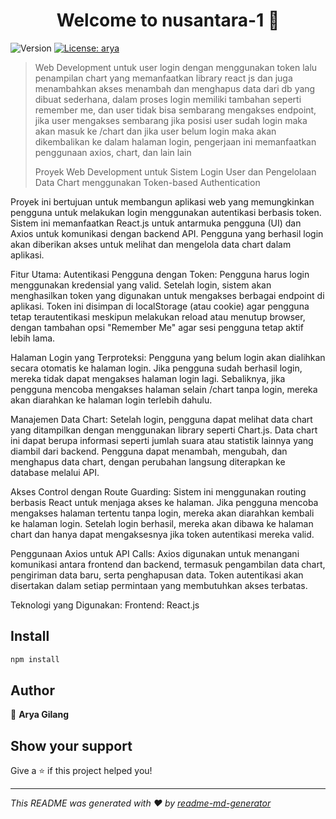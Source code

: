 <h1 align="center">Welcome to nusantara-1 👋</h1>
<p>
  <img alt="Version" src="https://img.shields.io/badge/version-0.0.0-blue.svg?cacheSeconds=2592000" />
  <a href="#" target="_blank">
    <img alt="License: arya" src="https://img.shields.io/badge/License-arya-yellow.svg" />
  </a>
</p>

> Web Development untuk user login dengan menggunakan token lalu penampilan chart yang memanfaatkan library react js dan juga menambahkan akses menambah dan menghapus data dari db yang dibuat sederhana, dalam proses login memiliki tambahan seperti remember me, dan user tidak bisa sembarang mengakses endpoint, jika user mengakses sembarang jika posisi user sudah login maka akan masuk ke /chart dan jika user belum login maka akan dikembalikan ke dalam halaman login, pengerjaan ini memanfaatkan penggunaan axios, chart, dan lain lain
>
> Proyek Web Development untuk Sistem Login User dan Pengelolaan Data Chart menggunakan Token-based Authentication

Proyek ini bertujuan untuk membangun aplikasi web yang memungkinkan pengguna untuk melakukan login menggunakan autentikasi berbasis token. Sistem ini memanfaatkan React.js untuk antarmuka pengguna (UI) dan Axios untuk komunikasi dengan backend API. Pengguna yang berhasil login akan diberikan akses untuk melihat dan mengelola data chart dalam aplikasi.

Fitur Utama:
Autentikasi Pengguna dengan Token:
Pengguna harus login menggunakan kredensial yang valid. Setelah login, sistem akan menghasilkan token yang digunakan untuk mengakses berbagai endpoint di aplikasi. Token ini disimpan di localStorage (atau cookie) agar pengguna tetap terautentikasi meskipun melakukan reload atau menutup browser, dengan tambahan opsi "Remember Me" agar sesi pengguna tetap aktif lebih lama.

Halaman Login yang Terproteksi:
Pengguna yang belum login akan dialihkan secara otomatis ke halaman login. Jika pengguna sudah berhasil login, mereka tidak dapat mengakses halaman login lagi. Sebaliknya, jika pengguna mencoba mengakses halaman selain /chart tanpa login, mereka akan diarahkan ke halaman login terlebih dahulu.

Manajemen Data Chart:
Setelah login, pengguna dapat melihat data chart yang ditampilkan dengan menggunakan library seperti Chart.js. Data chart ini dapat berupa informasi seperti jumlah suara atau statistik lainnya yang diambil dari backend. Pengguna dapat menambah, mengubah, dan menghapus data chart, dengan perubahan langsung diterapkan ke database melalui API.

Akses Control dengan Route Guarding:
Sistem ini menggunakan routing berbasis React untuk menjaga akses ke halaman. Jika pengguna mencoba mengakses halaman tertentu tanpa login, mereka akan diarahkan kembali ke halaman login. Setelah login berhasil, mereka akan dibawa ke halaman chart dan hanya dapat mengaksesnya jika token autentikasi mereka valid.

Penggunaan Axios untuk API Calls:
Axios digunakan untuk menangani komunikasi antara frontend dan backend, termasuk pengambilan data chart, pengiriman data baru, serta penghapusan data. Token autentikasi akan disertakan dalam setiap permintaan yang membutuhkan akses terbatas.

Teknologi yang Digunakan:
Frontend: React.js

## Install

```sh
npm install
```

## Author

👤 **Arya Gilang**

## Show your support

Give a ⭐️ if this project helped you!

---

_This README was generated with ❤️ by [readme-md-generator](https://github.com/kefranabg/readme-md-generator)_
